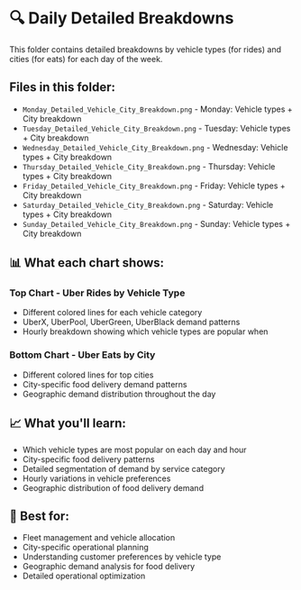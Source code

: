 # 🔍 Daily Detailed Breakdowns

This folder contains detailed breakdowns by vehicle types (for rides) and cities (for eats) for each day of the week.

## Files in this folder:

- `Monday_Detailed_Vehicle_City_Breakdown.png` - Monday: Vehicle types + City breakdown
- `Tuesday_Detailed_Vehicle_City_Breakdown.png` - Tuesday: Vehicle types + City breakdown
- `Wednesday_Detailed_Vehicle_City_Breakdown.png` - Wednesday: Vehicle types + City breakdown
- `Thursday_Detailed_Vehicle_City_Breakdown.png` - Thursday: Vehicle types + City breakdown
- `Friday_Detailed_Vehicle_City_Breakdown.png` - Friday: Vehicle types + City breakdown
- `Saturday_Detailed_Vehicle_City_Breakdown.png` - Saturday: Vehicle types + City breakdown
- `Sunday_Detailed_Vehicle_City_Breakdown.png` - Sunday: Vehicle types + City breakdown

## 📊 What each chart shows:

### **Top Chart - Uber Rides by Vehicle Type**
- Different colored lines for each vehicle category
- UberX, UberPool, UberGreen, UberBlack demand patterns
- Hourly breakdown showing which vehicle types are popular when

### **Bottom Chart - Uber Eats by City**
- Different colored lines for top cities
- City-specific food delivery demand patterns
- Geographic demand distribution throughout the day

## 📈 What you'll learn:
- Which vehicle types are most popular on each day and hour
- City-specific food delivery patterns
- Detailed segmentation of demand by service category
- Hourly variations in vehicle preferences
- Geographic distribution of food delivery demand

## 🎯 Best for:
- Fleet management and vehicle allocation
- City-specific operational planning
- Understanding customer preferences by vehicle type
- Geographic demand analysis for food delivery
- Detailed operational optimization